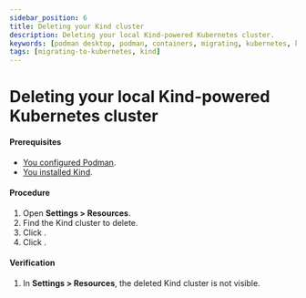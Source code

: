 ```yaml
---
sidebar_position: 6
title: Deleting your Kind cluster
description: Deleting your local Kind-powered Kubernetes cluster.
keywords: [podman desktop, podman, containers, migrating, kubernetes, kind]
tags: [migrating-to-kubernetes, kind]
---
```


# Deleting your local Kind-powered Kubernetes cluster

#### Prerequisites

- [You configured Podman](creating-a-kind-cluster.md).
- [You installed Kind](https://kind.sigs.k8s.io/).

#### Procedure

1. Open **Settings > Resources**.
1. Find the Kind cluster to delete.
1. Click <icon icon="fa-solid fa-stop" size="lg" />.
1. Click <icon icon="fa-solid fa-trash" size="lg" />.

#### Verification

1. In **Settings > Resources**, the deleted Kind cluster is not visible.

